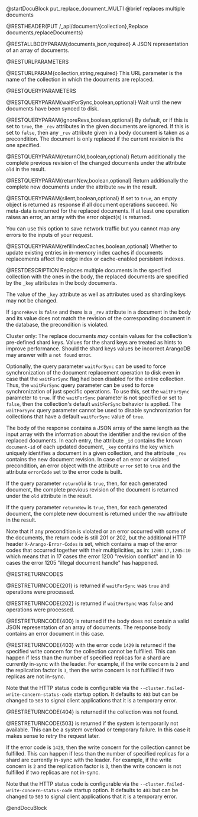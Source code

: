 
@startDocuBlock put_replace_document_MULTI
@brief replaces multiple documents

@RESTHEADER{PUT /_api/document/{collection},Replace documents,replaceDocuments}

@RESTALLBODYPARAM{documents,json,required}
A JSON representation of an array of documents.

@RESTURLPARAMETERS

@RESTURLPARAM{collection,string,required}
This URL parameter is the name of the collection in which the
documents are replaced.

@RESTQUERYPARAMETERS

@RESTQUERYPARAM{waitForSync,boolean,optional}
Wait until the new documents have been synced to disk.

@RESTQUERYPARAM{ignoreRevs,boolean,optional}
By default, or if this is set to `true`, the `_rev` attributes in
the given documents are ignored. If this is set to `false`, then
any `_rev` attribute given in a body document is taken as a
precondition. The document is only replaced if the current revision
is the one specified.

@RESTQUERYPARAM{returnOld,boolean,optional}
Return additionally the complete previous revision of the changed
documents under the attribute `old` in the result.

@RESTQUERYPARAM{returnNew,boolean,optional}
Return additionally the complete new documents under the attribute `new`
in the result.

@RESTQUERYPARAM{silent,boolean,optional}
If set to `true`, an empty object is returned as response if all document operations
succeed. No meta-data is returned for the replaced documents. If at least one
operation raises an error, an array with the error object(s) is returned.

You can use this option to save network traffic but you cannot map any errors
to the inputs of your request.

@RESTQUERYPARAM{refillIndexCaches,boolean,optional}
Whether to update existing entries in in-memory index caches if documents
replacements affect the edge index or cache-enabled persistent indexes.

@RESTDESCRIPTION
Replaces multiple documents in the specified collection with the
ones in the body, the replaced documents are specified by the `_key`
attributes in the body documents.

The value of the `_key` attribute as well as attributes
used as sharding keys may not be changed.

If `ignoreRevs` is `false` and there is a `_rev` attribute in a
document in the body and its value does not match the revision of
the corresponding document in the database, the precondition is
violated.

Cluster only: The replace documents _may_ contain
values for the collection's pre-defined shard keys. Values for the shard keys
are treated as hints to improve performance. Should the shard keys
values be incorrect ArangoDB may answer with a `not found` error.

Optionally, the query parameter `waitForSync` can be used to force
synchronization of the document replacement operation to disk even in case
that the `waitForSync` flag had been disabled for the entire collection.
Thus, the `waitForSync` query parameter can be used to force synchronization
of just specific operations. To use this, set the `waitForSync` parameter
to `true`. If the `waitForSync` parameter is not specified or set to
`false`, then the collection's default `waitForSync` behavior is
applied. The `waitForSync` query parameter cannot be used to disable
synchronization for collections that have a default `waitForSync` value
of `true`.

The body of the response contains a JSON array of the same length
as the input array with the information about the identifier and the
revision of the replaced documents. In each entry, the attribute
`_id` contains the known `document-id` of each updated document,
`_key` contains the key which uniquely identifies a document in a
given collection, and the attribute `_rev` contains the new document
revision. In case of an error or violated precondition, an error
object with the attribute `error` set to `true` and the attribute
`errorCode` set to the error code is built.

If the query parameter `returnOld` is `true`, then, for each
generated document, the complete previous revision of the document
is returned under the `old` attribute in the result.

If the query parameter `returnNew` is `true`, then, for each
generated document, the complete new document is returned under
the `new` attribute in the result.

Note that if any precondition is violated or an error occurred with
some of the documents, the return code is still 201 or 202, but
the additional HTTP header `X-Arango-Error-Codes` is set, which
contains a map of the error codes that occurred together with their
multiplicities, as in: `1200:17,1205:10` which means that in 17
cases the error 1200 "revision conflict" and in 10 cases the error
1205 "illegal document handle" has happened.

@RESTRETURNCODES

@RESTRETURNCODE{201}
is returned if `waitForSync` was `true` and operations were processed.

@RESTRETURNCODE{202}
is returned if `waitForSync` was `false` and operations were processed.

@RESTRETURNCODE{400}
is returned if the body does not contain a valid JSON representation
of an array of documents. The response body contains
an error document in this case.

@RESTRETURNCODE{403}
with the error code `1429` is returned if the specified write concern for the
collection cannot be fulfilled. This can happen if less than the number of
specified replicas for a shard are currently in-sync with the leader. For example,
if the write concern is `2` and the replication factor is `3`, then the
write concern is not fulfilled if two replicas are not in-sync.

Note that the HTTP status code is configurable via the
`--cluster.failed-write-concern-status-code` startup option. It defaults to `403`
but can be changed to `503` to signal client applications that it is a
temporary error.

@RESTRETURNCODE{404}
is returned if the collection was not found.

@RESTRETURNCODE{503}
is returned if the system is temporarily not available. This can be a system
overload or temporary failure. In this case it makes sense to retry the request
later.

If the error code is `1429`, then the write concern for the collection cannot be
fulfilled. This can happen if less than the number of specified replicas for
a shard are currently in-sync with the leader. For example, if the write concern
is `2` and the replication factor is `3`, then the write concern is not fulfilled
if two replicas are not in-sync.

Note that the HTTP status code is configurable via the
`--cluster.failed-write-concern-status-code` startup option. It defaults to `403`
but can be changed to `503` to signal client applications that it is a
temporary error.

@endDocuBlock
